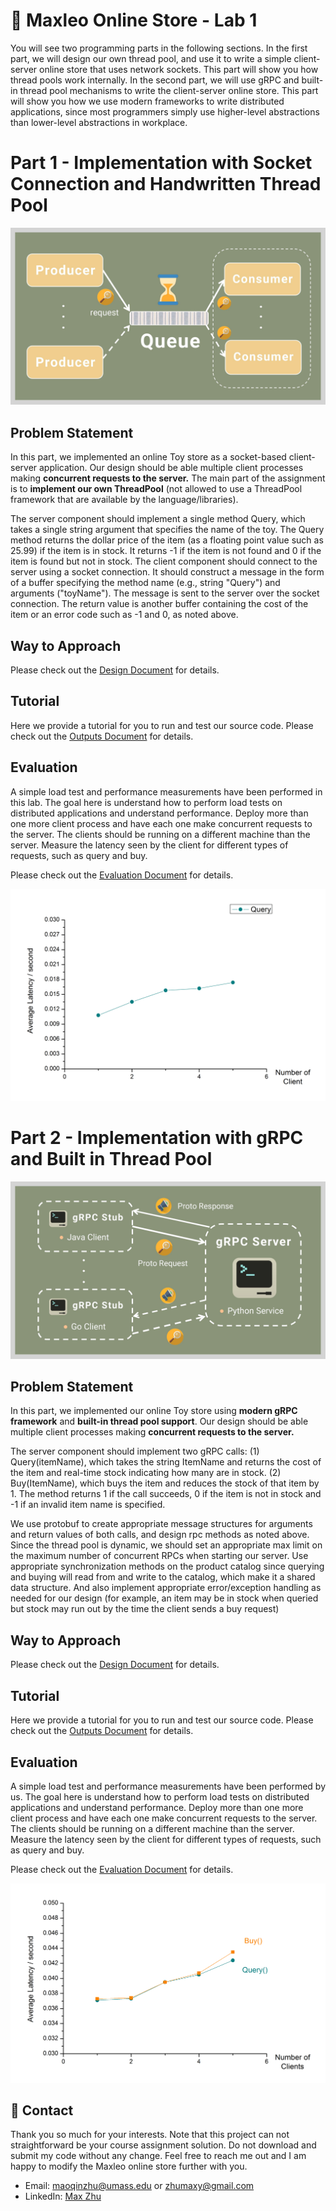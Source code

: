 # :elephant: Maxleo Online Store - Lab 1



You will see two programming parts in the following sections. In the first part, we will design our own thread pool, and use it to write a simple client-server online store that uses network sockets. This part will show you how thread pools work internally. In the second part, we will use gRPC and built-in thread pool mechanisms to write the client-server online store. This part will show you how we use modern frameworks to write distributed applications, since most programmers simply use higher-level abstractions than lower-level abstractions in workplace.



# Part 1 - Implementation with Socket Connection and Handwritten Thread Pool



![ProducerConsumer](https://github.com/MaxyZhu75/Maxleo-Online-Store/blob/main/Lab1/summary/figures/part1/ProducerConsumer.jpg)



## Problem Statement



In this part, we implemented an online Toy store as a socket-based client-server application. Our design should be able multiple client processes making **concurrent requests to the server.** The main part of the assignment is to **implement our own ThreadPool** (not allowed to use a ThreadPool framework that are available by the language/libraries).



The server component should implement a single method Query, which takes a single string argument that specifies the name of the toy. The Query method returns the dollar price of the item (as a floating point value such as 25.99) if the item is in stock. It returns -1 if the item is not found and 0 if the item is found but not in stock. The client component should connect to the server using a socket connection. It should construct a message in the form of a buffer specifying the method name (e.g., string "Query") and arguments ("toyName"). The message is sent to the server over the socket connection. The return value is another buffer containing the cost of the item or an error code such as -1 and 0, as noted above.



## Way to Approach



Please check out the [Design Document](https://github.com/MaxyZhu75/Maxleo-Online-Store/blob/main/Lab1/summary/design/design%20document.pdf) for details.



## Tutorial



Here we provide a tutorial for you to run and test our source code. Please check out the [Outputs Document](https://github.com/MaxyZhu75/Maxleo-Online-Store/blob/main/Lab1/summary/outputs/output.pdf) for details.



## Evaluation



A simple load test and performance measurements have been performed in this lab. The goal here is understand how to perform load tests on distributed applications and understand performance. Deploy more than one more client process and have each one make concurrent requests to the server. The clients should be running on a different machine than the server. Measure the latency seen by the client for different types of requests, such as query and buy.



Please check out the [Evaluation Document](https://github.com/MaxyZhu75/Maxleo-Online-Store/blob/main/Lab1/summary/evaluation/evaluation%20document.pdf) for details.



![evaluation](https://github.com/MaxyZhu75/Maxleo-Online-Store/blob/main/Lab1/summary/figures/part1/evaluation.jpg)



# Part 2 - Implementation with gRPC and Built in Thread Pool



![gRPC](https://github.com/MaxyZhu75/Maxleo-Online-Store/blob/main/Lab1/summary/figures/part2/gRPC.jpg)



## Problem Statement



In this part, we implemented our online Toy store using **modern gRPC framework** and **built-in thread pool support**. Our design should be able multiple client processes making **concurrent requests to the server.**



The server component should implement two gRPC calls: (1) Query(itemName), which takes the string ItemName and returns the cost of the item and real-time stock indicating how many are in stock. (2) Buy(ItemName), which buys the item and reduces the stock of that item by 1. The method returns 1 if the call succeeds, 0 if the item is not in stock and -1 if an invalid item name is specified.



We use protobuf to create appropriate message structures for arguments and return values of both calls, and design rpc methods as noted above. Since the thread pool is dynamic, we should set an appropriate max limit on the maximum number of concurrent RPCs when starting our server. Use appropriate synchronization methods on the product catalog since querying and buying will read from and write to the catalog, which make it a shared data structure. And also implement appropriate error/exception handling as needed for our design (for example, an item may be in stock when queried but stock may run out by the time the client sends a buy request)



## Way to Approach
Please check out the [Design Document](https://github.com/MaxyZhu75/Maxleo-Online-Store/blob/main/Lab1/summary/design/design%20document.pdf) for details.



## Tutorial
Here we provide a tutorial for you to run and test our source code. Please check out the [Outputs Document](https://github.com/MaxyZhu75/Maxleo-Online-Store/blob/main/Lab1/summary/outputs/output.pdf) for details.



## Evaluation
A simple load test and performance measurements have been performed by us. The goal here is understand how to perform load tests on distributed applications and understand performance. Deploy more than one more client process and have each one make concurrent requests to the server. The clients should be running on a different machine than the server. Measure the latency seen by the client for different types of requests, such as query and buy.



Please check out the [Evaluation Document](https://github.com/MaxyZhu75/Maxleo-Online-Store/blob/main/Lab1/summary/evaluation/evaluation%20document.pdf) for details.



![evaluation](https://github.com/MaxyZhu75/Maxleo-Online-Store/blob/main/Lab1/summary/figures/part2/evaluation.jpg)



## :calling: Contact
Thank you so much for your interests. Note that this project can not straightforward be your course assignment solution. Do not download and submit my code without any change. Feel free to reach me out and I am happy to modify the Maxleo online store further with you.
* Email: maoqinzhu@umass.edu or zhumaxy@gmail.com
* LinkedIn: [Max Zhu](https://www.linkedin.com/in/maoqin-zhu/)
